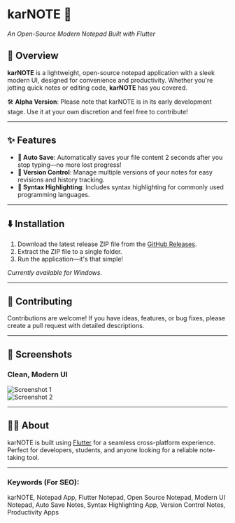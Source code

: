# karNOTE 📓  
*An Open-Source Modern Notepad Built with Flutter*

## 🚀 Overview  
**karNOTE** is a lightweight, open-source notepad application with a sleek modern UI, designed for convenience and productivity. Whether you're jotting quick notes or editing code, **karNOTE** has you covered.

🛠️ **Alpha Version**: Please note that karNOTE is in its early development stage. Use it at your own discretion and feel free to contribute!  

---

## ✨ Features  

- **🔄 Auto Save**: Automatically saves your file content 2 seconds after you stop typing—no more lost progress!  
- **📜 Version Control**: Manage multiple versions of your notes for easy revisions and history tracking.  
- **🎨 Syntax Highlighting**: Includes syntax highlighting for commonly used programming languages.  

---

## ⬇️ Installation  

1. Download the latest release ZIP file from the [GitHub Releases](https://github.com/kartarake/karNote/releases).  
2. Extract the ZIP file to a single folder.  
3. Run the application—it's that simple!  

*Currently available for Windows.*  

---

## 🤝 Contributing  

Contributions are welcome! If you have ideas, features, or bug fixes, please create a pull request with detailed descriptions.  

---

## 📸 Screenshots  

### Clean, Modern UI
![Screenshot 1](https://github.com/user-attachments/assets/403bc91f-9a0b-4bbe-9c74-227af313ce87)  
![Screenshot 2](https://github.com/user-attachments/assets/fb044968-f4be-43d6-a6b6-9892f7e8da61)  

---

## 🧑‍💻 About  

karNOTE is built using [Flutter](https://flutter.dev/) for a seamless cross-platform experience. Perfect for developers, students, and anyone looking for a reliable note-taking tool.

---

### Keywords (For SEO):  
karNOTE, Notepad App, Flutter Notepad, Open Source Notepad, Modern UI Notepad, Auto Save Notes, Syntax Highlighting App, Version Control Notes, Productivity Apps  
